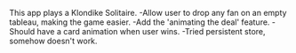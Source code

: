 This app plays a Klondike Solitaire.
-Allow user to drop any fan on an empty tableau, making the game easier.
-Add the 'animating the deal' feature.
-Should have a card animation when user wins.
-Tried persistent store, somehow doesn't work.


